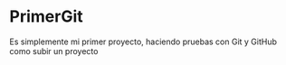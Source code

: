 # PrimerGit
Es simplemente mi primer proyecto, haciendo pruebas con Git y GitHub como subir un proyecto
